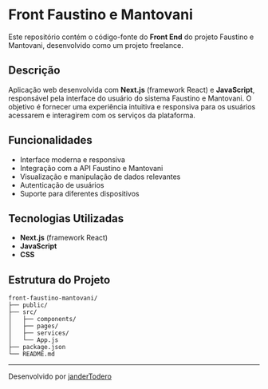 # Front Faustino e Mantovani

Este repositório contém o código-fonte do **Front End** do projeto Faustino e Mantovani, desenvolvido como um projeto freelance.

## Descrição

Aplicação web desenvolvida com **Next.js** (framework React) e **JavaScript**, responsável pela interface do usuário do sistema Faustino e Mantovani. O objetivo é fornecer uma experiência intuitiva e responsiva para os usuários acessarem e interagirem com os serviços da plataforma.

## Funcionalidades

- Interface moderna e responsiva
- Integração com a API Faustino e Mantovani
- Visualização e manipulação de dados relevantes
- Autenticação de usuários
- Suporte para diferentes dispositivos

## Tecnologias Utilizadas

- **Next.js** (framework React)
- **JavaScript**
- **CSS**

## Estrutura do Projeto

```
front-faustino-mantovani/
├── public/
├── src/
│   ├── components/
│   ├── pages/
│   ├── services/
│   └── App.js
├── package.json
└── README.md
```
---

Desenvolvido por [janderTodero](https://github.com/janderTodero)